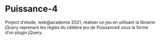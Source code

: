 # Puissance-4

Project d'etude, web@academie 2021, réaliser un jeu en utilisant la librairie jQuery reprenant les règles du célèbre jeu de Puissance4 sous la forme d’un plugin jQuery.


